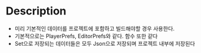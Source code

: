 ﻿# Description

- 미리 기본적인 데이터를 프로젝트에 포함하고 빌드해야할 경우 사용한다.
- 기본적으로는 PlayerPrefs, EditorPrefs와 같다.
  함수 또한 같다
- Set으로 저장되는 데이터들은 모두 Json으로 저장되며 프로젝트 내부에 저장된다